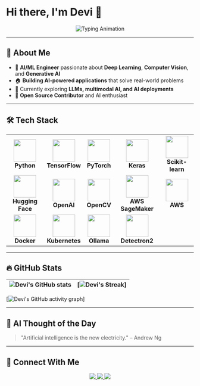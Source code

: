 # Hi there, I'm Devi 👋

<p align="center">
  <img src="https://readme-typing-svg.herokuapp.com?font=Fira+Code&weight=600&size=22&pause=1000&color=F7B801&width=550&lines=AI/ML+Engineer+%7C+Building+AI-Powered+Apps;Exploring+the+Future+of+Generative+AI;Passionate+About+Deep+Learning+%26+OpenCV;Turning+Ideas+Into+Intelligent+AI+Solutions;Pushing+Boundaries+With+Cutting-Edge+Tech" alt="Typing Animation">
</p>

---

## 🚀 **About Me**
- 🤖 **AI/ML Engineer** passionate about **Deep Learning**, **Computer Vision**, and **Generative AI**  
- 🏠 **Building AI-powered applications** that solve real-world problems  
- 🔬 Currently exploring **LLMs, multimodal AI, and AI deployments**  
- 🚀 **Open Source Contributor** and AI enthusiast  

---

## 🛠 **Tech Stack**  
<div align="center">
  <table>
    <tr>
      <td align="center">
        <img src="https://cdn.jsdelivr.net/gh/devicons/devicon/icons/python/python-original.svg" width="60"><br>
        <b>Python</b>
      </td>
      <td align="center">
        <img src="https://www.vectorlogo.zone/logos/tensorflow/tensorflow-icon.svg" width="60"><br>
        <b>TensorFlow</b>
      </td>
      <td align="center">
        <img src="https://pytorch.org/assets/images/pytorch-logo.png" width="60"><br>
        <b>PyTorch</b>
      </td>
      <td align="center">
        <img src="https://upload.wikimedia.org/wikipedia/commons/a/ae/Keras_logo.svg" width="60"><br>
        <b>Keras</b>
      </td>
      <td align="center">
        <img src="https://upload.wikimedia.org/wikipedia/commons/0/05/Scikit_learn_logo_small.svg" width="60"><br>
        <b>Scikit-learn</b>
      </td>
    </tr>
    <tr>
      <td align="center">
        <img src="https://huggingface.co/front/assets/huggingface_logo-noborder.svg" width="60"><br>
        <b>Hugging Face</b>
      </td>
      <td align="center">
        <img src="https://user-images.githubusercontent.com/7910769/227876683-fc4b9c8c-61da-44d0-8f9a-1397e4f4e904.png" width="60"><br>
        <b>OpenAI</b>
      </td>
      <td align="center">
        <img src="https://github.com/opencv/opencv/wiki/logo/OpenCV_logo_white.png" width="60"><br>
        <b>OpenCV</b>
      </td>
      <td align="center">
        <img src="https://miro.medium.com/max/600/1*jbYRQa6__lU3EAzdkA_fJw.png" width="60"><br>
        <b>AWS SageMaker</b>
      </td>
      <td align="center">
        <img src="https://th.bing.com/th/id/OIP.Wan48DmTomFcXEWcrAPKuwHaHa?rs=1&pid=ImgDetMain" width="60"><br>
        <b>AWS</b>
      </td>
    </tr>
    <tr>
      <td align="center">
        <img src="https://cdn.jsdelivr.net/gh/devicons/devicon/icons/docker/docker-original.svg" width="60"><br>
        <b>Docker</b>
      </td>
      <td align="center">
        <img src="https://cdn.jsdelivr.net/gh/devicons/devicon/icons/kubernetes/kubernetes-plain.svg" width="60"><br>
        <b>Kubernetes</b>
      </td>
      <td align="center">
        <img src="https://miro.medium.com/v2/resize:fit:1358/1*JIVwPH9n0B37KNDKAPc2lQ.png" width="60"><br>
        <b>Ollama</b>
      </td>
      <td align="center">
        <img src="https://th.bing.com/th/id/OIP.SJhtBc9oCT-yNzFyOFCu3AHaEU?rs=1&pid=ImgDetMain" width="60"><br>
        <b>Detectron2</b>
      </td>
    </tr>
  </table>
</div>

---

## 🔥 **GitHub Stats**

| ![Devi's GitHub stats](https://github-readme-stats.vercel.app/api?username=devibollam&show_icons=true&theme=radical) | [![Devi's Streak](https://streak-stats.demolab.com?user=devibollam&theme=dark&border_radius=7&mode=weekly)]|
| ------------------------------------------------------------ | ------------------------------------------------------------ |

[![Devi's GitHub activity graph](https://github-readme-activity-graph.vercel.app/graph?username=devibollam&bg_color=ffffff&color=ff047d&line=9e4c98&point=403d3d&area=true&hide_border=true)]

---



## 📧 **AI Thought of the Day**  
> "Artificial intelligence is the new electricity." – Andrew Ng  

---

## 💌 **Connect With Me**  
<p align="center">
  <a href="https://www.linkedin.com/in/lakshmi-devi-bollam/">
    <img src="https://img.shields.io/badge/LinkedIn-%230077B5.svg?&style=for-the-badge&logo=linkedin&logoColor=white">
  </a>
  <a href="https://github.com/devibollam">
    <img src="https://img.shields.io/badge/GitHub-%23121011.svg?&style=for-the-badge&logo=github&logoColor=white">
  </a>
  <a href="mailto:devibollam221@gmail.com">
    <img src="https://img.shields.io/badge/Email-%23D14836.svg?&style=for-the-badge&logo=gmail&logoColor=white">
  </a>
</p>
